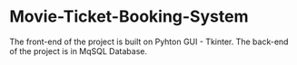 # Movie-Ticket-Booking-System
The front-end of the project is built on Pyhton GUI - Tkinter.
The back-end of the project is in MqSQL Database. 
